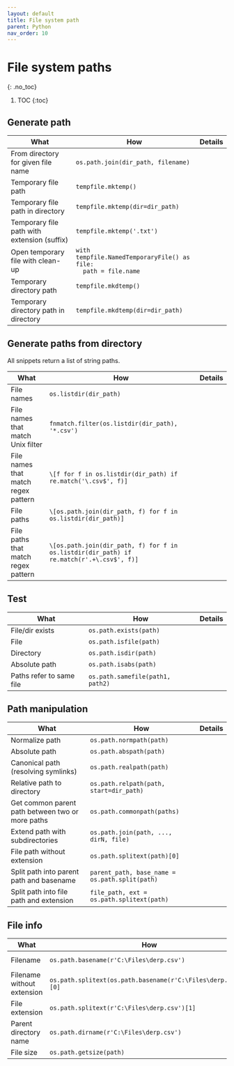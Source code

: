 ```yaml
---
layout: default
title: File system path
parent: Python
nav_order: 10
---
```


# File system paths
{: .no_toc}

1. TOC
{:toc}

## Generate path

| What | How | Details |
|---|---|---|
| From directory for given file name | `os.path.join(dir_path, filename)` | | 
| Temporary file path | `tempfile.mktemp()` | |
| Temporary file path in directory | `tempfile.mktemp(dir=dir_path)` | |
| Temporary file path with extension (suffix) | `tempfile.mktemp('.txt')` | |
| Open temporary file with clean-up | `with tempfile.NamedTemporaryFile() as file:`<br>`  path = file.name` | |
| Temporary directory path | `tempfile.mkdtemp()` | |
| Temporary directory path in directory | `tempfile.mkdtemp(dir=dir_path)` | |

## Generate paths from directory
All snippets return a list of string paths.

| What | How | Details |
|---|---|---|
| File names | `os.listdir(dir_path)` | |
| File names that match Unix filter | `fnmatch.filter(os.listdir(dir_path), '*.csv')` | |
| File names that match regex pattern | `\[f for f in os.listdir(dir_path) if re.match('\.csv$', f)]` | |
| File paths | `\[os.path.join(dir_path, f) for f in os.listdir(dir_path)]` | |
| File paths that match regex pattern | `\[os.path.join(dir_path, f) for f in os.listdir(dir_path) if re.match(r'.+\.csv$', f)]` | |

## Test

| What | How | Details |
|---|---|---|
| File/dir exists | `os.path.exists(path)` | |
| File | `os.path.isfile(path)` | |
| Directory | `os.path.isdir(path)` | |
| Absolute path | `os.path.isabs(path)` | |
| Paths refer to same file | `os.path.samefile(path1, path2)` | |

## Path manipulation

| What | How | Details |
|---|---|---|
| Normalize path | `os.path.normpath(path)` | |
| Absolute path | `os.path.abspath(path)` | |
| Canonical path (resolving symlinks) | `os.path.realpath(path)` | |
| Relative path to directory | `os.path.relpath(path, start=dir_path)` | |
| Get common parent path between two or more paths | `os.path.commonpath(paths)` | |
| Extend path with subdirectories | `os.path.join(path, ..., dirN, file)` | |
| File path without extension | `os.path.splitext(path)[0]` | |
| Split path into parent path and basename | `parent_path, base_name = os.path.split(path)` | |
| Split path into file path and extension | `file_path, ext = os.path.splitext(path)` | |

## File info

| What | How | Details |
|---|---|---|
| Filename | `os.path.basename(r'C:\Files\derp.csv')` | Returns `derp.csv` |
| Filename without extension | `os.path.splitext(os.path.basename(r'C:\Files\derp.csv'))[0]` | Returns `derp` |
| File extension | `os.path.splitext(r'C:\Files\derp.csv')[1]` | Returns `.csv` |
| Parent directory name | `os.path.dirname(r'C:\Files\derp.csv')` | Returns `Files` |
| File size | `os.path.getsize(path)` | |
